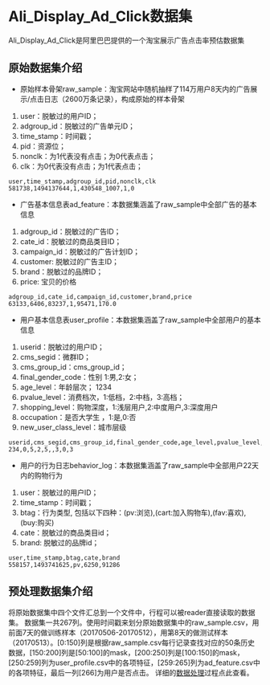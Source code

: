 # Ali_Display_Ad_Click数据集
Ali_Display_Ad_Click是阿里巴巴提供的一个淘宝展示广告点击率预估数据集

## 原始数据集介绍
- 原始样本骨架raw_sample：淘宝网站中随机抽样了114万用户8天内的广告展示/点击日志（2600万条记录），构成原始的样本骨架
1. user：脱敏过的用户ID；
2. adgroup_id：脱敏过的广告单元ID；
3. time_stamp：时间戳；
4. pid：资源位；
5. nonclk：为1代表没有点击；为0代表点击；
6. clk：为0代表没有点击；为1代表点击；

```
user,time_stamp,adgroup_id,pid,nonclk,clk
581738,1494137644,1,430548_1007,1,0
```

- 广告基本信息表ad_feature：本数据集涵盖了raw_sample中全部广告的基本信息
1. adgroup_id：脱敏过的广告ID；
2. cate_id：脱敏过的商品类目ID；
3. campaign_id：脱敏过的广告计划ID；
4. customer: 脱敏过的广告主ID；
5. brand：脱敏过的品牌ID；
6. price: 宝贝的价格
```
adgroup_id,cate_id,campaign_id,customer,brand,price
63133,6406,83237,1,95471,170.0
```

- 用户基本信息表user_profile：本数据集涵盖了raw_sample中全部用户的基本信息
1. userid：脱敏过的用户ID；
2. cms_segid：微群ID；
3. cms_group_id：cms_group_id；
4. final_gender_code：性别 1:男,2:女；
5. age_level：年龄层次； 1234
6. pvalue_level：消费档次，1:低档，2:中档，3:高档；
7. shopping_level：购物深度，1:浅层用户,2:中度用户,3:深度用户
8. occupation：是否大学生 ，1:是,0:否
9. new_user_class_level：城市层级
```
userid,cms_segid,cms_group_id,final_gender_code,age_level,pvalue_level,shopping_level,occupation,new_user_class_level 
234,0,5,2,5,,3,0,3
```

- 用户的行为日志behavior_log：本数据集涵盖了raw_sample中全部用户22天内的购物行为
1. user：脱敏过的用户ID；
2. time_stamp：时间戳；
3. btag：行为类型, 包括以下四种：(pv:浏览),(cart:加入购物车),(fav:喜欢),(buy:购买)
4. cate：脱敏过的商品类目id；
5. brand: 脱敏过的品牌id；
```
user,time_stamp,btag,cate,brand
558157,1493741625,pv,6250,91286
```

## 预处理数据集介绍
将原始数据集中四个文件汇总到一个文件中，行程可以被reader直接读取的数据集。
数据集一共267列。使用时间戳来划分原始数据集中的raw_sample.csv，用前面7天的做训练样本（20170506-20170512），用第8天的做测试样本（20170513）。[0:150]列是根据raw_sample.csv每行记录查找对应的50条历史数据，[150:200]列是[50:100]的mask，[200:250]列是[100:150]的mask，[250:259]列为user_profile.csv中的各项特征，[259:265]列为ad_feature.csv中的各项特征，最后一列[266]为用户是否点击。
详细的[数据处理](https://aistudio.baidu.com/aistudio/projectdetail/1805731)过程点此查看。
